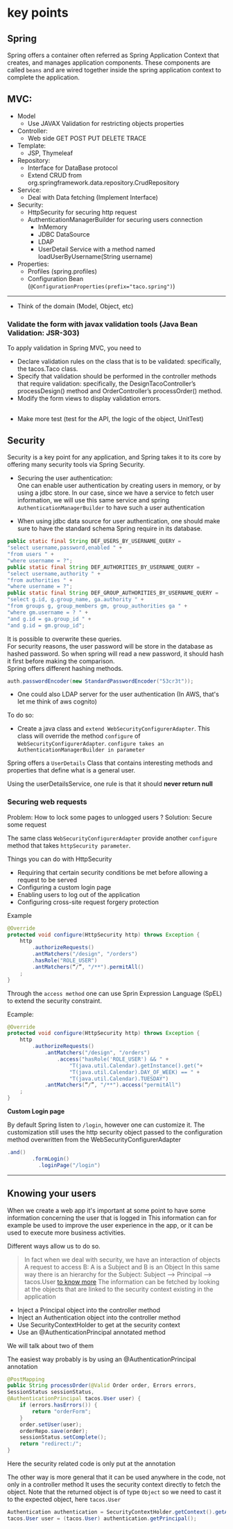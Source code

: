 # key points

## Spring

Spring offers a container often referred as Spring Application Context that creates, and manages application components.
These components are called `beans` and are wired together inside the spring application context to complete the application. 

## MVC:

- Model
    - Use JAVAX Validation for restricting objects properties
- Controller:
    - Web side GET POST PUT DELETE TRACE
- Template:
    - JSP, Thymeleaf
- Repository:
    - Interface for DataBase protocol
    - Extend CRUD from org.springframework.data.repository.CrudRepository
- Service:
    - Deal with Data fetching (Implement Interface)
- Security:
    - HttpSecurity for securing http request
    - AuthenticationManagerBuilder for securing users connection
        - InMemory
        - JDBC DataSource
        - LDAP
        - UserDetail Service with a method named loadUserByUsername(String username)
- Properties:
    - Profiles (spring.profiles)
    - Configuration Bean (`@ConfigurationProperties(prefix="taco.spring")`)
---

- Think of the domain (Model, Object, etc)
### Validate the form with javax validation tools (Java Bean Validation: JSR-303)
To apply validation in Spring MVC, you need to
- Declare validation rules on the class that is to be validated: specifically, the
tacos.Taco class.
- Specify that validation should be performed in the controller methods that
require validation: specifically, the DesignTacoController’s processDesign()
method and OrderController’s processOrder() method.
- Modify the form views to display validation errors.

## 
- Make more test (test for the API, the logic of the object, UnitTest)

## Security

Security is a key point for any application, and Spring takes it to its core by offering many security tools via Spring Security.

- Securing the user authentication:\
One can enable user authentication by creating users in memory, or by using a jdbc store.
In our case, since we have a service to fetch user information, we will use this same service and spring `AuthenticationManagerBuilder` to have such a user authentication

- When using jdbc data source for user authentication, one should make sure to have the standard schema Spring require in its database.
```java
public static final String DEF_USERS_BY_USERNAME_QUERY =
"select username,password,enabled " +
"from users " +
"where username = ?";
public static final String DEF_AUTHORITIES_BY_USERNAME_QUERY =
"select username,authority " +
"from authorities " +
"where username = ?";
public static final String DEF_GROUP_AUTHORITIES_BY_USERNAME_QUERY =
"select g.id, g.group_name, ga.authority " +
"from groups g, group_members gm, group_authorities ga " +
"where gm.username = ? " +
"and g.id = ga.group_id " +
"and g.id = gm.group_id";

```
It is possible to overwrite these queries.\
For security reasons, the user password will be store in the database as hashed password. So when spring
will read a new password, it should hash it first before making the comparison.\
Spring offers different hashing methods.
````java
auth.passwordEncoder(new StandardPasswordEncoder("53cr3t"));
````


- One could also LDAP server for the user authentication (In AWS, that's let me think of aws cognito)

To do so:
- Create a java class and `extend WebSecurityConfigurerAdapter`. This class will override the method `configure` of `WebSecurityConfigurerAdapter`.
`configure takes an AuthenticationManagerBuilder in parameter`


Spring offers a `UserDetails` Class that contains interesting methods and properties that define what is a general user.

Using the userDetailsService, one rule is that it should **never return null**


### Securing web requests
Problem: How to lock some pages to unlogged users ?
Solution: Secure some request

The same class `WebSecurityConfigurerAdapter` provide another `configure` method that takes `httpSecurity parameter`.

Things you can do with HttpSecurity
- Requiring that certain security conditions be met before allowing a request to
be served
- Configuring a custom login page 
- Enabling users to log out of the application
- Configuring cross-site request forgery protection

Example
```java
@Override
protected void configure(HttpSecurity http) throws Exception {
    http
        .authorizeRequests()
        .antMatchers("/design", "/orders")
        .hasRole("ROLE_USER")
        .antMatchers(“/”, "/**").permitAll()
    ;
}
```
Through the `access method` one can use Sprin Expression Language (SpEL) to extend the security constraint.

Ecample:

```java
@Override
protected void configure(HttpSecurity http) throws Exception {
    http
        .authorizeRequests()
            .antMatchers("/design", "/orders")
                .access("hasRole('ROLE_USER') && " +
                    "T(java.util.Calendar).getInstance().get("+
                    "T(java.util.Calendar).DAY_OF_WEEK) == " +
                    "T(java.util.Calendar).TUESDAY")
            .antMatchers(“/”, "/**").access("permitAll")
    ;
}

```

**Custom Login page**

By default Spring listen to `/login`, however one can customize it.
The customization still uses the http security object passed to the configuration method overwritten from the WebSecurityConfigurerAdapter
```java
.and()
        .formLogin()
          .loginPage("/login")
```
----

## Knowing your users

When we create a web app it's important at some point to have some information concerning the user that is logged in
This information can for example be used to improve the user experience in the app, or it can be used to execute more business activities.

Different ways allow us to do so.

> In fact when we deal with security, we have an interaction of objects
> A request to access B: A is a Subject and B is an Object
> In this same way there is an hierarchy for the Subject:
> Subject --> Principal --> tacos.User [to know more](https://stackoverflow.com/questions/4989063/what-is-the-meaning-and-difference-between-subject-user-and-principal)
> The information can be fetched by looking at the objects that are linked to the security context existing in the application
>
* Inject a Principal object into the controller method
* Inject an Authentication object into the controller method
* Use SecurityContextHolder to get at the security context
* Use an @AuthenticationPrincipal annotated method

We will talk about two of them

The easiest way probably is by using an @AuthenticationPrincipal annotation

```java
@PostMapping
public String processOrder(@Valid Order order, Errors errors, 
SessionStatus sessionStatus,
@AuthenticationPrincipal tacos.User user) {
    if (errors.hasErrors()) {
        return "orderForm";
    }
    order.setUser(user);
    orderRepo.save(order);
    sessionStatus.setComplete();
    return "redirect:/";
}
``` 
Here the security related code is only put at the annotation

The other way is more general that it can be used anywhere in the code, not only in a controller method
It uses the security context directly to fetch the object. Note that the returned object is of type `Object` so 
we need to cast it to the expected object, here `tacos.User`
```java
Authentication authentication = SecurityContextHolder.getContext().getAuthentication();
tacos.User user = (tacos.User) authentication.getPrincipal();
```